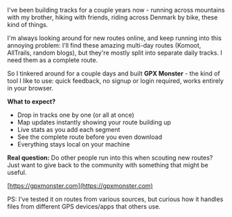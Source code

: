 I've been building tracks for a couple years now - running across mountains with
my brother, hiking with friends, riding across Denmark by bike, these kind of
things.

I'm always looking around for new routes online, and keep running into this
annoying problem: I'll find these amazing multi-day routes (Komoot, AllTrails,
random blogs), but they're mostly split into separate daily tracks. I need them
as a complete route.

So I tinkered around for a couple days and built **GPX Monster** \- the kind of
tool I like to use: quick feedback, no signup or login required, works entirely
in your browser.

**What to expect?**

- Drop in tracks one by one (or all at once)
- Map updates instantly showing your route building up
- Live stats as you add each segment
- See the complete route before you even download
- Everything stays local on your machine

**Real question:** Do other people run into this when scouting new routes? Just
want to give back to the community with something that might be useful.

[https://gpxmonster.com](https://gpxmonster.com)

PS: I've tested it on routes from various sources, but curious how it handles
files from different GPS devices/apps that others use.
